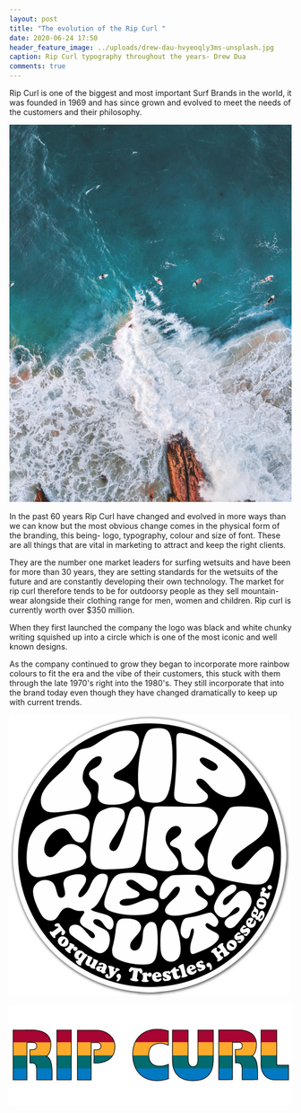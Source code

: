 ```yaml
---
layout: post
title: "The evolution of the Rip Curl "
date: 2020-06-24 17:50
header_feature_image: ../uploads/drew-dau-hvyeoqly3ms-unsplash.jpg
caption: Rip Curl typography throughout the years- Drew Dua
comments: true
---
```

Rip Curl is one of the biggest and most important Surf Brands in the world, it was founded in 1969 and has since grown and evolved to meet the needs of the customers and their philosophy. 

![Burleigh Heads QLD, Australia- Taken by Manny Moreno](../uploads/manny-moreno-getjzv1icdw-unsplash.jpg)

In the past 60 years Rip Curl have changed and evolved in more ways than we can know but the most obvious change comes in the physical form of the branding, this being- logo, typography, colour and size of font. These are all things that are vital in marketing to attract and keep the right clients. 

They are the number one market leaders for surfing wetsuits and have been for more than 30 years, they are setting standards for the wetsuits of the future and are constantly developing their own technology. The market for rip curl therefore tends to be for outdoorsy people as they sell mountain-wear alongside their clothing range for men, women and children. Rip curl is currently worth over $350 million. 

When they first launched the company the logo was black and white chunky writing squished up into a circle which is one of the most iconic and well known designs.

As the company continued to grow they began to incorporate more rainbow colours to fit the era and the vibe of their customers, this stuck with them through the late 1970's right into the 1980's. They still incorporate that into the brand today even though they have changed dramatically to keep up with current trends.

![](../uploads/rip-curl-logo-png-8.png "The first ever rip curl logo/ typography")

![](../uploads/rip-curl-rainbow.jpg "The second wave of branding for Rip Curl- The era of rainbows")

![]()